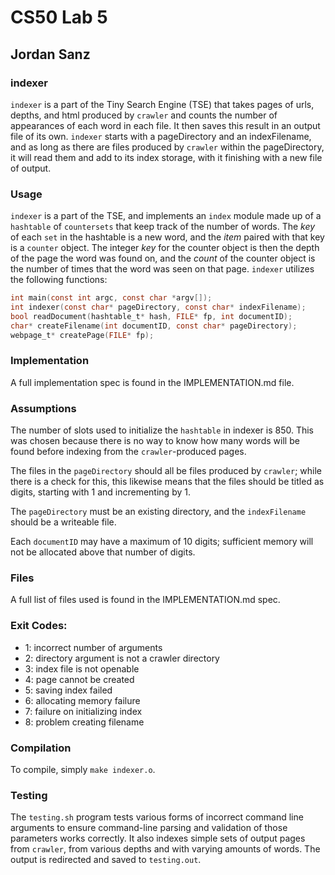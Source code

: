 # CS50 Lab 5
## Jordan Sanz

### indexer
`indexer` is a part of the Tiny Search Engine (TSE) that takes pages of urls, depths, and html produced by `crawler` and counts the number of appearances of each word in each file. It then saves this result in an output file of its own.
`indexer` starts with a pageDirectory and an indexFilename, and as long as there are files produced by `crawler` within the pageDirectory, it will read them and add to its index storage, with it finishing with a new file of output. 

### Usage
`indexer` is a part of the TSE, and implements an `index` module made up of a `hashtable` of `countersets` that keep track of the number of words. The *key* of each `set` in the hashtable is a new word, and the *item* paired with that key is a `counter` object. The integer *key* for the counter object is then the depth of the page the word was found on, and the *count* of the counter object is the number of times that the word was seen on that page. `indexer` utilizes the following functions:

```c
int main(const int argc, const char *argv[]);
int indexer(const char* pageDirectory, const char* indexFilename);
bool readDocument(hashtable_t* hash, FILE* fp, int documentID);
char* createFilename(int documentID, const char* pageDirectory);
webpage_t* createPage(FILE* fp);
```

### Implementation

A full implementation spec is found in the IMPLEMENTATION.md file.

### Assumptions

The number of slots used to initialize the `hashtable` in indexer is 850. This was chosen because there is no way to know how many words will be found before indexing from the `crawler`-produced pages. 

The files in the `pageDirectory` should all be files produced by `crawler`; while there is a check for this, this likewise means that the files should be titled as digits, starting with 1 and incrementing by 1. 

The `pageDirectory` must be an existing directory, and the `indexFilename` should be a writeable file. 

Each `documentID` may have a maximum of 10 digits; sufficient memory will not be allocated above that number of digits.

### Files

A full list of files used is found in the IMPLEMENTATION.md spec.

### Exit Codes:
* 1: incorrect number of arguments
* 2: directory argument is not a crawler directory
* 3: index file is not openable
* 4: page cannot be created
* 5: saving index failed
* 6: allocating memory failure
* 7: failure on initializing index
* 8: problem creating filename

### Compilation

To compile, simply `make indexer.o`.

### Testing

The `testing.sh` program tests various forms of incorrect command line arguments to ensure command-line parsing and validation of those parameters works correctly. It also indexes simple sets of output pages from `crawler`, from various depths and with varying amounts of words. The output is redirected and saved to `testing.out`.
